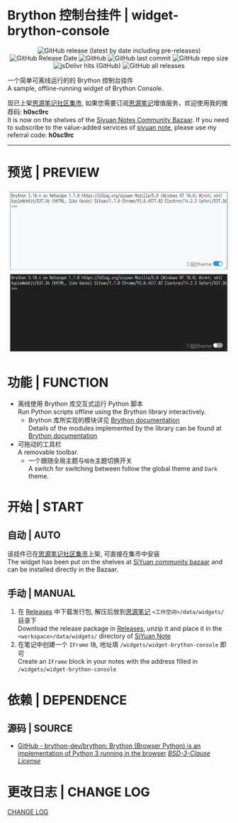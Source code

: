 # Brython 控制台挂件 | widget-brython-console

<center>

![GitHub release (latest by date including pre-releases)](https://img.shields.io/github/v/release/Zuoqiu-Yingyi/widget-brython-console?include_prereleases)
![GitHub Release Date](https://img.shields.io/github/release-date/Zuoqiu-Yingyi/widget-brython-console)
![GitHub](https://img.shields.io/github/license/Zuoqiu-Yingyi/widget-brython-console)
![GitHub last commit](https://img.shields.io/github/last-commit/Zuoqiu-Yingyi/widget-brython-console)
![GitHub repo size](https://img.shields.io/github/repo-size/Zuoqiu-Yingyi/widget-brython-console)
![jsDelivr hits (GitHub)](https://img.shields.io/jsdelivr/gh/hy/Zuoqiu-Yingyi/widget-brython-console?label=hits)
![GitHub all releases](https://img.shields.io/github/downloads/Zuoqiu-Yingyi/widget-brython-console/total)

</center>

一个简单可离线运行的的 Brython 控制台挂件  
A sample, offline-running widget of Brython Console.

现已上架[思源笔记社区集市](https://github.com/siyuan-note/bazaar), 如果您需要订阅[思源笔记](https://github.com/siyuan-note/siyuan)增值服务，欢迎使用我的推荐码: **h0sc9rc**  
It is now on the shelves of the [Siyuan Notes Community Bazaar](https://github.com/siyuan-note/bazaar). If you need to subscribe to the value-added services of [siyuan note](https://github.com/siyuan-note/siyuan/blob/master/README_en_US.md), please use my referral code: **h0sc9rc**

---

# 预览 | PREVIEW

![preview.png](./preview.png)

# 功能 | FUNCTION

- 离线使用 Brython 库交互式运行 Python 脚本  
  Run Python scripts offline using the Brython library interactively.
  - Brython 库所实现的模块详见 [Brython documentation](https://brython.info/static_doc/en/intro.html)  
    Details of the modules implemented by the library can be found at [Brython documentation](https://brython.info/static_doc/en/intro.html)
- 可拖动的工具栏  
  A removable toolbar.
  - 一个跟随全局主题与`暗色`主题切换开关  
    A switch for switching between follow the global theme and `Dark` theme.

# 开始 | START

## 自动 | AUTO

该挂件已在[思源笔记社区集市](https://github.com/siyuan-note/bazaar)上架, 可直接在集市中安装  
The widget has been put on the shelves at [SiYuan community bazaar](https://github.com/siyuan-note/bazaar) and can be installed directly in the Bazaar.

## 手动 | MANUAL

1. 在 [Releases](https://github.com/Zuoqiu-Yingyi/widget-brython-console/releases) 中下载发行包, 解压后放到[思源笔记](https://github.com/siyuan-note/siyuan) `<工作空间>/data/widgets/` 目录下  
   Download the release package in [Releases](https://github.com/Zuoqiu-Yingyi/widget-brython-console/releases), unzip it and place it in the `<workspace>/data/widgets/` directory of [SiYuan Note](https://github.com/siyuan-note/siyuan)
2. 在笔记中创建一个 `IFrame` 块, 地址填 `/widgets/widget-brython-console` 即可  
   Create an `IFrame` block in your notes with the address filled in `/widgets/widget-brython-console`

# 依赖 | DEPENDENCE

## 源码 | SOURCE

- [GitHub - brython-dev/brython: Brython (Browser Python) is an implementation of Python 3 running in the browser](https://github.com/brython-dev/brython) *[BSD\-3\-Clause License](https://github.com/brython-dev/brython/blob/master/LICENCE.txt)*

# 更改日志 | CHANGE LOG

[CHANGE LOG](./CHANGELOG.md)
